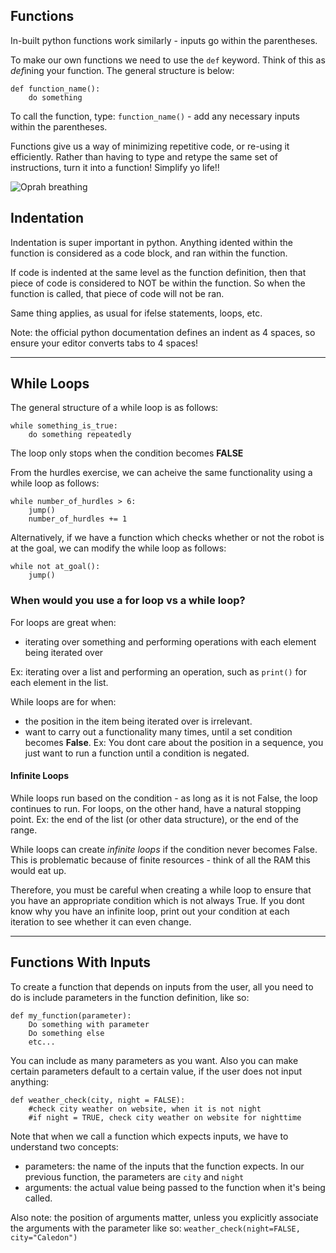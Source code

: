 ## Functions

In-built python functions work similarly - inputs go within the parentheses.

To make our own functions we need to use the `def` keyword. Think of this as *def*ining your function. The general structure is below:
```
def function_name():
    do something
```
To call the function, type: `function_name()` - add any necessary inputs within the parentheses. 

Functions give us a way of minimizing repetitive code, or re-using it efficiently. 
Rather than having to type and retype the same set of instructions, turn it into a function! 
Simplify yo life!!

![Oprah breathing](https://media.giphy.com/media/26n6GY1gFUUzVLrR6/giphy.gif)


## Indentation 

Indentation is super important in python. Anything idented within the function is considered as a code block, and ran within the function. 

If code is indented at the same level as the function definition, then that piece of code is considered to NOT be within the function. So when the function is called, that piece of code will not be ran. 

Same thing applies, as usual for ifelse statements, loops, etc. 

Note: the official python documentation defines an indent as 4 spaces, so ensure your editor converts tabs to 4 spaces!

______________

## While Loops
The general structure of a while loop is as follows: 

```
while something_is_true:
    do something repeatedly
```
The loop only stops when the condition becomes **FALSE**

From the hurdles exercise, we can acheive the same functionality using a while loop as follows: 

```
while number_of_hurdles > 6:
    jump()
    number_of_hurdles += 1
```

Alternatively, if we have a function which checks whether or not the robot is at the goal, we can modify the while loop as follows: 

```
while not at_goal():
    jump()
```

### When would you use a for loop vs a while loop?

For loops are great when: 
- iterating over something and performing operations with each element being iterated over 

Ex: iterating over a list and performing an operation, such as `print()` for each element in the list. 

While loops are for when:
- the position in the item being iterated over is irrelevant. 
- want to carry out a functionality many times, until a set condition becomes **False**.
Ex: You dont care about the position in a sequence, you just want to run a function until a condition is negated.  

#### Infinite Loops
While loops run based on the condition - as long as it is not False, the loop continues to run.
For loops, on the other hand, have a natural stopping point. Ex: the end of the list (or other data structure), or the end of the range.   

While loops can create *infinite loops* if the condition never becomes False. This is problematic because of finite resources - think of all the RAM this would eat up. 

Therefore, you must be careful when creating a while loop to ensure that you have an appropriate condition which is not always True. 
If you dont know why you have an infinite loop, print out your condition at each iteration to see whether it can even change. 

__________
## Functions With Inputs
To create a function that depends on inputs from the user, all you need to do is include parameters in the function definition, like so:
```
def my_function(parameter):
    Do something with parameter
    Do something else
    etc...
```

You can include as many parameters as you want. Also you can make certain parameters default to a certain value, if the user does not input anything:

``` 
def weather_check(city, night = FALSE):
    #check city weather on website, when it is not night
    #if night = TRUE, check city weather on website for nighttime 
```

Note that when we call a function which expects inputs, we have to understand two concepts:
- parameters: the name of the inputs that the function expects. In our previous function, the parameters are `city` and `night`
- arguments: the actual value being passed to the function when it's being called. 


Also note: the position of arguments matter, unless you explicitly associate the arguments with the parameter like so: 
```weather_check(night=FALSE, city="Caledon")```

